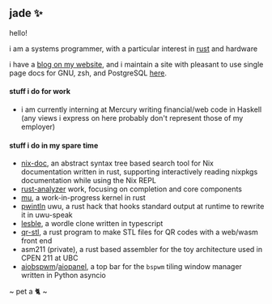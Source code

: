 ## jade ✨

hello!

i am a systems programmer, with a particular interest in
[rust](https://rust-lang.org) and hardware

i have a [blog on my website](https://jade.fyi), and i maintain a site with pleasant to use single page docs for GNU, zsh, and PostgreSQL [here](https://docs.jade.fyi).

#### stuff i do for work

- i am currently interning at Mercury writing financial/web code in Haskell
  (any views i express on here probably don't represent those of my employer)

#### stuff i do in my spare time

- [nix-doc](https://github.com/lf-/nix-doc), an abstract syntax tree based
  search tool for Nix documentation written in rust, supporting interactively
  reading nixpkgs documentation while using the Nix REPL
- [rust-analyzer](https://github.com/rust-analyzer/rust-analyzer) work,
  focusing on completion and core components
- [mu](https://github.com/lf-/mu), a work-in-progress kernel in rust
- [pwintln](https://github.com/lf-/pwintln) uwu, a rust hack that hooks
  standard output at runtime to rewrite it in uwu-speak
- [lesble](https://github.com/jades-projects/lesble), a wordle clone written in typescript
- [qr-stl](https://github.com/jades-projects/qr-stl),
  a rust program to make STL files for QR codes with a web/wasm front end
- asm211 (private), a rust based assembler for the toy architecture used in
  CPEN 211 at UBC
- [aiobspwm](https://github.com/lf-/aiobspwm)/[aiopanel](https://github.com/lf-/aiopanel),
  a top bar for the `bspwm` tiling window manager written in Python asyncio

~ pet a 🐈 ~
